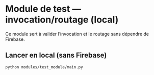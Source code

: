# Module de test — invocation/routage (local)
Ce module sert à valider l’invocation et le routage sans dépendre de Firebase.

## Lancer en local (sans Firebase)
```bash
python modules/test_module/main.py
```
